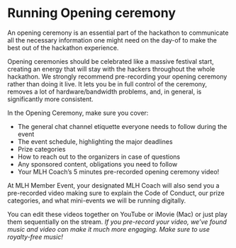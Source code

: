 # Running Opening ceremony

An opening ceremony is an essential part of the hackathon to communicate all the necessary information one might need on the day-of to make the best out of the hackathon experience.

Opening ceremonies should be celebrated like a massive festival start, creating an energy that will stay with the hackers throughout the whole hackathon. We strongly recommend pre-recording your opening ceremony rather than doing it live. It lets you be in full control of the ceremony, removes a lot of hardware/bandwidth problems, and, in general, is significantly more consistent.

In the Opening Ceremony, make sure you cover:

* The general chat channel etiquette everyone needs to follow during the event
* The event schedule, highlighting the major deadlines
* Prize categories
* How to reach out to the organizers in case of questions
* Any sponsored content, obligations you need to follow
* Your MLH Coach’s 5 minutes pre-recorded opening ceremony video!

At MLH Member Event, your designated MLH Coach will also send you a pre-recorded video making sure to explain the Code of Conduct, our prize categories, and what mini-events we will be running digitally.

You can edit these videos together on YouTube or iMovie \(Mac\) or just play them sequentially on the stream. _If you pre-record your video, we’ve found music and video can make it much more engaging. Make sure to use royalty-free music!_

